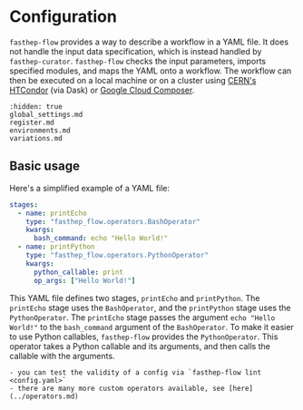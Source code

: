 # Configuration

`fasthep-flow` provides a way to describe a workflow in a YAML file. It does not
handle the input data specification, which is instead handled by
`fasthep-curator`. `fasthep-flow` checks the input parameters, imports specified
modules, and maps the YAML onto a workflow. The workflow can then be executed on
a local machine or on a cluster using
[CERN's HTCondor](https://batchdocs.web.cern.ch/local/submit.html) (via Dask) or
[Google Cloud Composer](https://cloud.google.com/composer).

```{toctree}
:hidden: true
global_settings.md
register.md
environments.md
variations.md
```

## Basic usage

Here's a simplified example of a YAML file:

```yaml
stages:
  - name: printEcho
    type: "fasthep_flow.operators.BashOperator"
    kwargs:
      bash_command: echo "Hello World!"
  - name: printPython
    type: "fasthep_flow.operators.PythonOperator"
    kwargs:
      python_callable: print
      op_args: ["Hello World!"]
```

This YAML file defines two stages, `printEcho` and `printPython`. The
`printEcho` stage uses the `BashOperator`, and the `printPython` stage uses the
`PythonOperator`. The `printEcho` stage passes the argument
`echo "Hello World!"` to the `bash_command` argument of the `BashOperator`. To
make it easier to use Python callables, `fasthep-flow` provides the
`PythonOperator`. This operator takes a Python callable and its arguments, and
then calls the callable with the arguments.

```{note}
- you can test the validity of a config via `fasthep-flow lint <config.yaml>`
- there are many more custom operators available, see [here](../operators.md)
```
